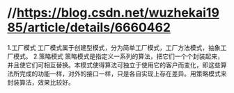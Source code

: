 //https://blog.csdn.net/wuzhekai1985/article/details/6660462
==================================================
1.工厂模式
  工厂模式属于创建型模式，分为简单工厂模式，工厂方法模式，抽象工厂模式。
2.策略模式
  策略模式是指定义一系列的算法，把它们一个个封装起来，并且使它们可相互替换。本模式使得算法可独立于使用它的客户而变化，即这些算法所完成的功能一样，对外的接口一样，只是各自实现上存在差异。用策略模式来封装算法，效果比较好。
  
